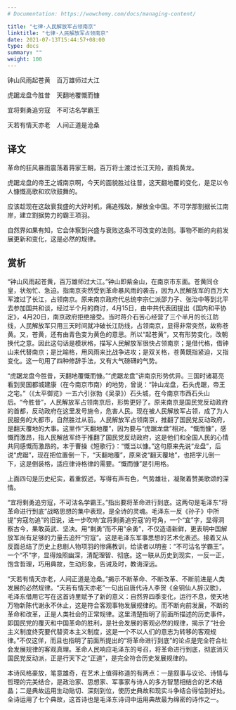 ```yaml
---
# Documentation: https://wowchemy.com/docs/managing-content/

title: "七律·人民解放军占领南京"
linktitle: "七律·人民解放军占领南京"
date: 2021-07-13T15:44:57+08:00
type: docs
summary: ""
weight: 100
---
```


<!--more-->

<div class="poetry">

钟山风雨起苍黄　百万雄师过大江

虎踞龙盘今胜昔　天翻地覆慨而慷

宜将剩勇追穷寇　不可沽名学霸王

天若有情天亦老　人间正道是沧桑

</div>

## 译文

革命的狂风暴雨震荡着蒋家王朝，百万将士渡过长江天险，直捣黄龙。

虎踞龙盘的帝王之城南京啊，今天的面貌胜过往昔，这天翻地覆的变化，是足以令人慷慨高歌和欢欣鼓舞的。

应该趁现在这敌衰我盛的大好时机，痛追残敌，解放全中国。不可学那割据长江南岸，建立割据势力的霸王项羽。

自然界如果有知，它会体察到兴盛与衰败这条不可改变的法则。事物不断的向前发展更新和变化，这是必然的规律。

## 赏析

“钟山风雨起苍黄，百万雄师过大江。”钟山即紫金山，在南京市东面。苍黄同仓皇，状匆忙、急迫。指南京突然受到革命暴风雨的袭击，因为人民解放军的百万大军渡过了长江，占领南京。原来南京政府代总统李宗仁派邵力子、张治中等到北平去参加国共和谈，经过半个月的商讨，4月15日，由中共代表团提出《国内和平协定》，4月20日，南京政府拒绝接受。当时蒋介石苦心经营了三个半月的长江防线，人民解放军只用三天时间就冲破长江防线，占领南京，显得非常突然，故称苍黄。又，苍黄，还有由青色变为黄色的意思。所以“起苍黄”，又有形势变化，改朝换代之意。因此这句话是模状格，描写人民解放军很快占领南京；是借代格，借钟山来代替南京；是比喻格，用风雨来比战争进攻；是双关格，苍黄既指紧迫，又指变化。这一句用了四种修辞手法，又有大气磅礴的气势。

“虎踞龙盘今胜昔，天翻地覆慨而慷。”“虎踞龙盘”讲南京形势优异。三国时诸葛亮看到吴国都城建康（在今南京市南）的地势，曾说：“钟山龙盘，石头虎踞，帝王之宅。”（《太平御览》一五六引张勃《吴录》）石头城，在今南京市西石头山后。“今胜昔”，人民解放军占领南京后，形势更好了。原来南京是国民党反动政府的首都，反动政府在这里发号施令，危害人民。现在被人民解放军占领，成了为人民服务的大都市，自然胜过从前。人民解放军占领南京，推翻了国民党反动政府，是翻天覆地的大事。这里作“天翻地覆”，因为要与“虎踞龙盘”相对。“慨而慷”，感慨而激昂，指人民解放军终于推翻了国民党反动政府，这是他们和全国人民的心情共同感慨而激昂的。本于曹操《短歌行》：“慨当以慷。”这句原来先说“龙盘”，后说“虎踞”，现在把位置倒一下，“天翻地覆”，原来说“翻天覆地”，也把字儿倒一下，这是倒装格，适应律诗格律的需要。“慨而慷”是引用格。

上面四句是历史纪实，着重叙述，写得有声有色，气势雄壮，凝聚着赞美歌颂的深情。

“宜将剩勇追穷寇，不可沽名学霸王。”指出要将革命进行到底。这两句是毛泽东“将革命进行到底”战略思想的集中表现，是全诗的灵魂。毛泽东一反《孙子》中所提“穷寇勿追”的旧说，进一步吹响‘宜将剩勇追穷寇’的号角，一个“宜”字，显得洞察古今，果敢英武、坚决。用“剩勇”而不用”余勇”，不仅造语新鲜，更表明中国解放军尚有足够的力量去追歼“穷寇”。这是毛泽东军事思想的艺术化表述。接着又从反面总结了历史上悲剧人物项羽的惨痛教训，给读者以明鉴：“不可沽名学霸王”。一个“不”字，显得烛照幽深，清配理智、彻底。这一联从历史到现实，一反一正，饱含哲理，巧用典故，生动形象，告诫及时，教诲深远。

“天若有情天亦老，人间正道是沧桑。”揭示不断革命、不断改革、不断前进是人类发展的必然规律。“天若有情天亦老”一句出自唐代诗人李贺《金铜仙人辞汉歌》，毛泽东借用它写在这首诗里赋予了新的意义：自然界四季变化，运行不息，使天地万物新陈代谢永不休止，这是符合客观事物发展规律的。而不断向前发展，不断的革命和改革，正是人类社会的正常规律。这里清楚指明了前面所描述的历史事件，即国民党的覆灭和中国革命的胜利，是社会发展的客观必然的规律，揭示了“社会主义制度终究要代替资本主义制度，这是一个不以人们的意志为转移的客观规律。”不仅这佯，而且也指明了前面所提出的“将革命进行到底”的论点是完全符合社会发展规律的客观真理。革命人民响应毛泽东的号召，将革命进行到底，彻底消灭国民党反动派，正是行天下之“正道”，是完全符合历史发展规律的。

本诗风格豪放，笔意雄奇，在艺术上值得称道的有两点：一是叙事与议论、诗情与哲理的完美结合，是政治家、思想家、军事家与诗人的多方智慧相结合的艺术结晶；二是典故运用生动贴切、深刻到位，使历史典故和现实斗争结合得恰到好处。全诗运用了七个典故，这首诗也是毛泽东诗词中运用典故最为绵密的诗作之一。